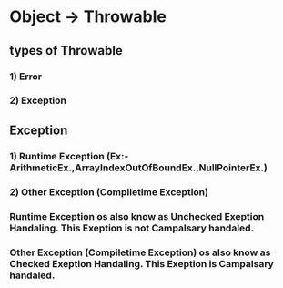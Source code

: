 # Object -> Throwable

## types of Throwable
### 1) Error
### 2) Exception

## Exception 
### 1) Runtime Exception (Ex:- ArithmeticEx.,ArrayIndexOutOfBoundEx.,NullPointerEx.)
### 2) Other Exception (Compiletime Exception)

### Runtime Exception os also know as Unchecked Exeption Handaling. This Exeption is not Campalsary handaled.
### Other Exception (Compiletime Exception) os also know as Checked Exeption Handaling. This Exeption is Campalsary handaled.